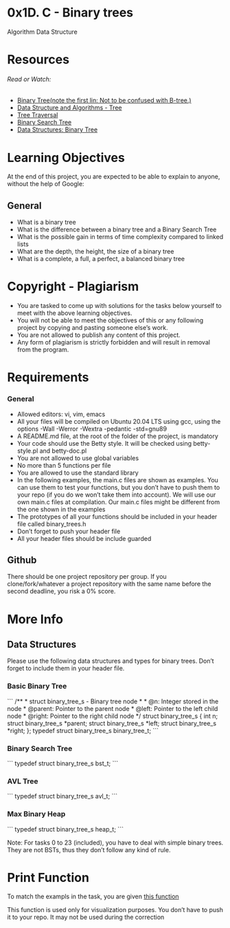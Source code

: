 <h1>0x1D. C - Binary trees</h1>
<p><span>Algorithm</span> <span>Data Structure</span></p>
<h1>Resources</h1>
<h6>Read or Watch:</h6>
<ul>
	<li><a href="https://intranet.alxswe.com/rltoken/1F2x42-8vUbOmU4L1C1KMg">Binary Tree(note the first lin: Not to be confused with B-tree.)</a></li>
	<li><a href="https://intranet.alxswe.com/rltoken/QmcTMCkQyrgMjrqoWxYdhw">Data Structure and Algorithms - Tree</a></li>
	<li><a href="https://intranet.alxswe.com/rltoken/z6ZaXr_RxwE5nTHAUx_dfQ">Tree Traversal</a></li>
	<li><a href="https://intranet.alxswe.com/rltoken/qO5dBlMnYJzbaWG3xVpcnQ">Binary Search Tree</a></li>
	<li><a href="https://intranet.alxswe.com/rltoken/BeyJ2gjlE7_djwRiDyeHig">Data Structures: Binary Tree</a></li>
</ul>
<h1>Learning Objectives</h1>
<p>At the end of this project, you are expected to be able to explain to anyone, without the help of Google:</p>
<h2>General</h2>
<ul>
	<li>What is a binary tree</li>
	<li>What is the difference between a binary tree and a Binary Search Tree</li>
	<li>What is the possible gain in terms of time complexity compared to linked lists</li>
	<li>What are the depth, the height, the size of a binary tree</li>
	<li>What is a complete, a full, a perfect, a balanced binary tree</li>
</ul>

<h1>Copyright - Plagiarism</h1>
<ul>
	<li>You are tasked to come up with solutions for the tasks below yourself to meet with the above learning objectives.</li>
	<li>You will not be able to meet the objectives of this or any following project by copying and pasting someone else’s work.</li>
	<li>You are not allowed to publish any content of this project.</li>
	<li>Any form of plagiarism is strictly forbidden and will result in removal from the program.</li>
</ul>
<h1>Requirements</h1>
<h3>General</h3>
<ul>
	<li>Allowed editors: vi, vim, emacs</li>
	<li>All your files will be compiled on Ubuntu 20.04 LTS using gcc, using the options -Wall -Werror -Wextra -pedantic -std=gnu89</li>
	<li>A README.md file, at the root of the folder of the project, is mandatory</li>
	<li>Your code should use the Betty style. It will be checked using betty-style.pl and betty-doc.pl</li>
	<li>You are not allowed to use global variables</li>
	<li>No more than 5 functions per file</li>
	<li>You are allowed to use the standard library</li>
	<li>In the following examples, the main.c files are shown as examples. You can use them to test your functions, but you don’t have to push them to your repo (if you do we won’t take them into account). We will use our own main.c files at compilation. Our main.c files might be different from the one shown in the examples</li>
	<li>The prototypes of all your functions should be included in your header file called binary_trees.h</li>
	<li>Don’t forget to push your header file</li>
	<li>All your header files should be include guarded</li>
</ul>

<h2>Github</h2>
<p>There should be one project repository per group. If you clone/fork/whatever a project repository with the same name before the second deadline, you risk a 0% score.</p>
<h1>More Info</h1>
<h2>Data Structures</h2>
<p>Please use the following data structures and types for binary trees. Don’t forget to include them in your header file.</p>
<h3>Basic Binary Tree</h3>
```
	/**
	* struct binary_tree_s - Binary tree node
	*
	* @n: Integer stored in the node
	* @parent: Pointer to the parent node
	* @left: Pointer to the left child node
	* @right: Pointer to the right child node
	*/
	struct binary_tree_s
	{
		int n;
		struct binary_tree_s *parent;
		struct binary_tree_s *left;
		struct binary_tree_s *right;
	};
	typedef struct binary_tree_s binary_tree_t;
```
<h3>Binary Search Tree</h3>
```
	typedef struct binary_tree_s bst_t;
```
<h3>AVL Tree</h3>
```
	typedef struct binary_tree_s avl_t;
```
<h3>Max Binary Heap</h3>
```
	typedef struct binary_tree_s heap_t;
```
<p>Note: For tasks 0 to 23 (included), you have to deal with simple binary trees. They are not BSTs, thus they don’t follow any kind of rule.</p>
<h1>Print Function</h1>
<p>To match the exampls in the task, you are given <a href="https://github.com/alx-tools/0x1C.c">this function</a></p>
<p>This function is used only for visualization purposes. You don’t have to push it to your repo. It may not be used during the correction</p>
